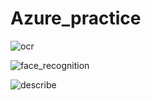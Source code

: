 # Azure_practice

![ocr](https://user-images.githubusercontent.com/83437090/129447719-f9ce26df-45ab-41e3-8252-3c5b47af44f7.jpg)

![face_recognition](https://user-images.githubusercontent.com/83437090/129447727-bb02d48a-cce1-486d-a868-c996a983839f.jpg)

![describe](https://user-images.githubusercontent.com/83437090/129447729-efd87e84-8cc4-4874-a105-9313cfe31aa5.jpg)

